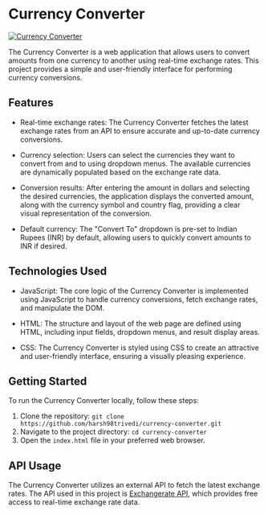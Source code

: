 # Currency Converter

[![Currency Converter](https://raw.githubusercontent.com/harsh98trivedi/Currency-Converter/master/meta.jpg)](https://harsh98trivedi.github.io/Currency-Converter)

The Currency Converter is a web application that allows users to convert amounts from one currency to another using real-time exchange rates. This project provides a simple and user-friendly interface for performing currency conversions.

## Features

- Real-time exchange rates: The Currency Converter fetches the latest exchange rates from an API to ensure accurate and up-to-date currency conversions.

- Currency selection: Users can select the currencies they want to convert from and to using dropdown menus. The available currencies are dynamically populated based on the exchange rate data.

- Conversion results: After entering the amount in dollars and selecting the desired currencies, the application displays the converted amount, along with the currency symbol and country flag, providing a clear visual representation of the conversion.

- Default currency: The "Convert To" dropdown is pre-set to Indian Rupees (INR) by default, allowing users to quickly convert amounts to INR if desired.

## Technologies Used

- JavaScript: The core logic of the Currency Converter is implemented using JavaScript to handle currency conversions, fetch exchange rates, and manipulate the DOM.

- HTML: The structure and layout of the web page are defined using HTML, including input fields, dropdown menus, and result display areas.

- CSS: The Currency Converter is styled using CSS to create an attractive and user-friendly interface, ensuring a visually pleasing experience.

## Getting Started

To run the Currency Converter locally, follow these steps:

1. Clone the repository: `git clone https://github.com/harsh98trivedi/currency-converter.git`
2. Navigate to the project directory: `cd currency-converter`
3. Open the `index.html` file in your preferred web browser.

## API Usage

The Currency Converter utilizes an external API to fetch the latest exchange rates. The API used in this project is [Exchangerate API](https://www.exchangerate-api.com/), which provides free access to real-time exchange rate data.
